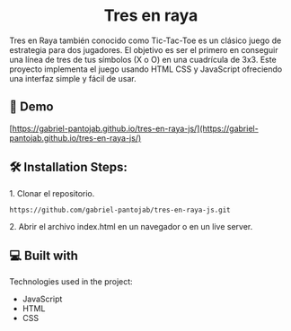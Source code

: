 <h1 align="center" id="title">Tres en raya</h1>

<p id="description">Tres en Raya también conocido como Tic-Tac-Toe es un clásico juego de estrategia para dos jugadores. El objetivo es ser el primero en conseguir una línea de tres de tus símbolos (X o O) en una cuadrícula de 3x3. Este proyecto implementa el juego usando HTML CSS y JavaScript ofreciendo una interfaz simple y fácil de usar.</p>

<h2>🚀 Demo</h2>

[https://gabriel-pantojab.github.io/tres-en-raya-js/](https://gabriel-pantojab.github.io/tres-en-raya-js/)

<h2>🛠️ Installation Steps:</h2>

<p>1. Clonar el repositorio.</p>

```
https://github.com/gabriel-pantojab/tres-en-raya-js.git
```

<p>2. Abrir el archivo index.html en un navegador o en un live server.</p>

<h2>💻 Built with</h2>

Technologies used in the project:

- JavaScript
- HTML
- CSS
